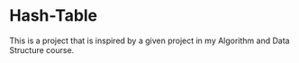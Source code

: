 # Hash-Table
This is a project that is inspired by a given project in my Algorithm and Data Structure course.
